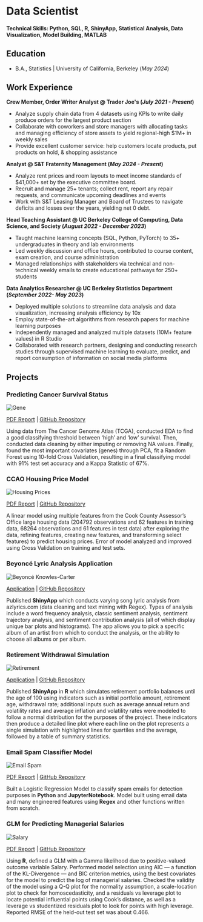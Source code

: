 # Data Scientist

#### Technical Skills: Python, SQL, R, ShinyApp, Statistical Analysis, Data Visualization, Model Building, MATLAB

## Education
- B.A., Statistics | University of California, Berkeley (_May 2024_)            		

## Work Experience
**Crew Member, Order Writer Analyst @ Trader Joe's (_July 2021 - Present_)**
- Analyze supply chain data from 4 datasets using KPIs to write daily produce orders for the largest product section
- Collaborate with coworkers and store managers with allocating tasks and managing efficiency of store assets to yield regional-high $1M+ in weekly sales
- Provide excellent customer service: help customers locate products, put products on hold, & shopping assistance

**Analyst @ S&T Fraternity Management (_May 2024 - Present_)**
- Analyze rent prices and room layouts to meet income standards of $41,000+ set by the executive committee board.
- Recruit and manage 25+ tenants; collect rent, report any repair requests, and communicate upcoming deadlines and events
- Work with S&T Leasing Manager and Board of Trustees to navigate deficits and losses over the years, yielding net 0 debt.

**Head Teaching Assistant @ UC Berkeley College of Computing, Data Science, and Society (_August 2022 - December 2023_)**
- Taught machine learning concepts (SQL, Python, PyTorch) to 35+ undergraduates in theory and lab environments
- Led weekly discussion and office hours, contributed to course content, exam creation, and course administration
- Managed relationships with stakeholders via technical and non-technical weekly emails to create educational pathways for 250+ students

**Data Analytics Researcher @ UC Berkeley Statistics Department (_September 2022- May 2023_)**
- Deployed multiple solutions to streamline data analysis and data visualization, increasing analysis efficiency by 10x
- Employ state-of-the-art algorithms from research papers for machine learning purposes
- Independently managed and analyzed multiple datasets (10M+ feature values) in R Studio
- Collaborated with research partners, designing and conducting research studies through supervised machine learning to evaluate, predict, and report consumption of information on social media platforms

## Projects
### Predicting Cancer Survival Status

![Gene](/assets/img/cancer.jpg)

[PDF Report](https://github.com/nathanharounian/Cancer-Survival-RF-Model/blob/main/cancer-survival-genes-rf-model.pdf)
| [GitHub Repository](https://github.com/nathanharounian/Cancer-Survival-RF-Model)

Using data from The Cancer Genome Atlas (TCGA), conducted EDA to find a good classifying threshold between ‘high’ and ‘low’ survival. Then, conducted data cleaning by either imputing or removing NA values. Finally, found the most important covariates (genes) through PCA, fit a Random Forest using 10-fold Cross Validation, resulting in a final classifying model with 91% test set accuracy and a Kappa Statistic of 67%.

### CCAO Housing Price Model

![Housing Prices](/assets/img/house_prices.jpg)

[PDF Report](https://github.com/nathanharounian/CCAO-Housing-Price-MLR-Model/blob/main/proj1b.ipynb)
| [GitHub Repository](https://github.com/nathanharounian/CCAO-Housing-Price-MLR-Model)

A linear model using multiple features from the Cook County Assessor’s Office large housing data (204792 observations and 62 features in training data, 68264 observations and 61 features in test data) after exploring the data, refining features, creating new features, and transforming select features) to predict housing prices. Error of model analyzed and improved using Cross Validation on training and test sets.

### Beyoncé Lyric Analysis Application

![Beyoncé Knowles-Carter](/assets/img/beyonce.webp)

[Application](https://nathan-harounian.shinyapps.io/beyonce/)
| [GitHub Repository](https://github.com/nathanharounian/Lyric-Sentiment-Analysis)

Published **ShinyApp** which conducts varying song lyric analysis from azlyrics.com (data cleaning and text mining with Regex). Types of analysis include a word frequency analysis, classic sentiment analysis, sentiment trajectory analysis, and sentiment contribution analysis (all of which display unique bar plots and histograms). The app allows you to pick a specific album of an artist from which to conduct the analysis, or the ability to choose all albums or per album.

### Retirement Withdrawal Simulation

![Retirement](/assets/img/retirement.jpg)

[Application](https://nathan-harounian.shinyapps.io/RetirementPortfolioBalance/)
| [GitHub Repository](https://github.com/nathanharounian/Retirement-Withdrawal-Simulator)

Published **ShinyApp** in **R** which simulates retirement portfolio balances until the age of 100 using indicators such as initial portfolio amount, retirement age, withdrawal rate; additional inputs such as average annual return and volatility rates and average inflation and volatility rates were modeled to follow a normal distribution for the purposes of the project. These indicators then produce a detailed line plot where each line on the plot represents a single simulation with highlighted lines for quartiles and the average, followed by a table of summary statistics.

### Email Spam Classifier Model

![Email Spam](/assets/img/email_spam.png)

[PDF Report](https://github.com/nathanharounian/Email-Spam-Classifier-Model/blob/main/Email%20Classifier.pdf)
| [GitHub Repository](https://github.com/nathanharounian/Email-Spam-Classifier-Model/tree/main)

Built a Logistic Regression Model to classify spam emails for detection purposes in **Python** and **JupyterNotebook**. Model built using email data and many engineered features using **Regex** and other functions written from scratch.

### GLM for Predicting Managerial Salaries

![Salary](/assets/img/salary.png)

[PDF Report](https://github.com/nathanharounian/GLM-for-Prediciting-Managerial-Salaries/blob/main/Predicting-Managerial-Salaries-Modeling-Report.pdf)
| [GitHub Repository](https://github.com/nathanharounian/GLM-for-Prediciting-Managerial-Salaries)

Using **R**, defined a GLM with a Gamma likelihood due to positive-valued outcome variable Salary. Performed model selection using AIC — a function of the KL-Divergence — and BIC criterion metrics, using the best covariates for the model to predict the log of managerial salaries. Checked the validity of the model using a Q-Q plot for the normality assumption, a scale-location plot to check for homoscedasticity, and a residuals vs leverage plot to locate potential influential points using Cook’s distance, as well as a leverage vs studentized residuals plot to look for points with high leverage. Reported RMSE of the held-out test set was about 0.466.



